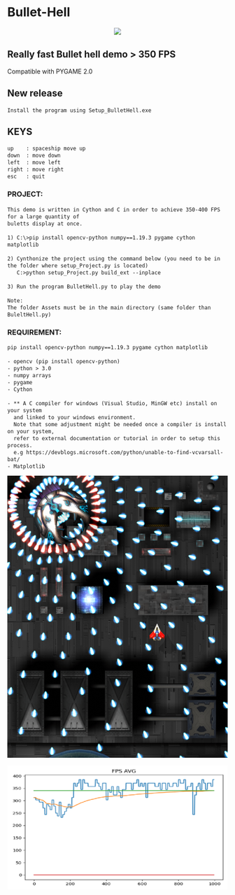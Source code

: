# Bullet-Hell

<p align="center">
    <img src="https://github.com/yoyoberenguer/Bullet-Hell/blob/master/bullethell.gif?raw=true">
</p>

## Really fast Bullet hell demo > 350 FPS 
Compatible with PYGAME 2.0 

## New release 
```
Install the program using Setup_BulletHell.exe
```

## KEYS
```
up    : spaceship move up
down  : move down 
left  : move left 
right : move right 
esc   : quit
```

### PROJECT:
```
This demo is written in Cython and C in order to achieve 350-400 FPS for a large quantity of 
buletts display at once.

1) C:\>pip install opencv-python numpy==1.19.3 pygame cython matplotlib

2) Cynthonize the project using the command below (you need to be in the folder where setup_Project.py is located)
   C:>python setup_Project.py build_ext --inplace

3) Run the program BulletHell.py to play the demo

Note:
The folder Assets must be in the main directory (same folder than BuleltHell.py)
```

### REQUIREMENT:
```
pip install opencv-python numpy==1.19.3 pygame cython matplotlib

- opencv (pip install opencv-python)
- python > 3.0
- numpy arrays
- pygame
- Cython

- ** A C compiler for windows (Visual Studio, MinGW etc) install on your system 
  and linked to your windows environment.
  Note that some adjustment might be needed once a compiler is install on your system, 
  refer to external documentation or tutorial in order to setup this process.
  e.g https://devblogs.microsoft.com/python/unable-to-find-vcvarsall-bat/
- Matplotlib 
```
![alt text](https://github.com/yoyoberenguer/Bullet-Hell/blob/master/screenshot1655.png)


![alt text](https://github.com/yoyoberenguer/Bullet-Hell/blob/master/FPS.png)

